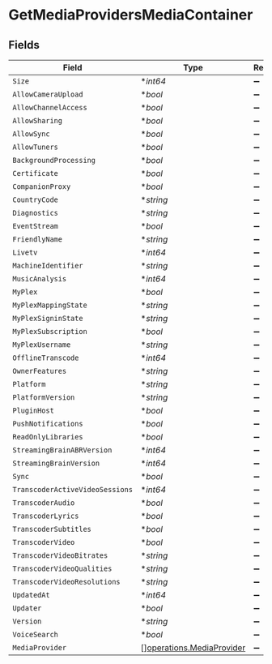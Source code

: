 # GetMediaProvidersMediaContainer


## Fields

| Field                                                                  | Type                                                                   | Required                                                               | Description                                                            |
| ---------------------------------------------------------------------- | ---------------------------------------------------------------------- | ---------------------------------------------------------------------- | ---------------------------------------------------------------------- |
| `Size`                                                                 | **int64*                                                               | :heavy_minus_sign:                                                     | N/A                                                                    |
| `AllowCameraUpload`                                                    | **bool*                                                                | :heavy_minus_sign:                                                     | N/A                                                                    |
| `AllowChannelAccess`                                                   | **bool*                                                                | :heavy_minus_sign:                                                     | N/A                                                                    |
| `AllowSharing`                                                         | **bool*                                                                | :heavy_minus_sign:                                                     | N/A                                                                    |
| `AllowSync`                                                            | **bool*                                                                | :heavy_minus_sign:                                                     | N/A                                                                    |
| `AllowTuners`                                                          | **bool*                                                                | :heavy_minus_sign:                                                     | N/A                                                                    |
| `BackgroundProcessing`                                                 | **bool*                                                                | :heavy_minus_sign:                                                     | N/A                                                                    |
| `Certificate`                                                          | **bool*                                                                | :heavy_minus_sign:                                                     | N/A                                                                    |
| `CompanionProxy`                                                       | **bool*                                                                | :heavy_minus_sign:                                                     | N/A                                                                    |
| `CountryCode`                                                          | **string*                                                              | :heavy_minus_sign:                                                     | N/A                                                                    |
| `Diagnostics`                                                          | **string*                                                              | :heavy_minus_sign:                                                     | N/A                                                                    |
| `EventStream`                                                          | **bool*                                                                | :heavy_minus_sign:                                                     | N/A                                                                    |
| `FriendlyName`                                                         | **string*                                                              | :heavy_minus_sign:                                                     | N/A                                                                    |
| `Livetv`                                                               | **int64*                                                               | :heavy_minus_sign:                                                     | N/A                                                                    |
| `MachineIdentifier`                                                    | **string*                                                              | :heavy_minus_sign:                                                     | N/A                                                                    |
| `MusicAnalysis`                                                        | **int64*                                                               | :heavy_minus_sign:                                                     | N/A                                                                    |
| `MyPlex`                                                               | **bool*                                                                | :heavy_minus_sign:                                                     | N/A                                                                    |
| `MyPlexMappingState`                                                   | **string*                                                              | :heavy_minus_sign:                                                     | N/A                                                                    |
| `MyPlexSigninState`                                                    | **string*                                                              | :heavy_minus_sign:                                                     | N/A                                                                    |
| `MyPlexSubscription`                                                   | **bool*                                                                | :heavy_minus_sign:                                                     | N/A                                                                    |
| `MyPlexUsername`                                                       | **string*                                                              | :heavy_minus_sign:                                                     | N/A                                                                    |
| `OfflineTranscode`                                                     | **int64*                                                               | :heavy_minus_sign:                                                     | N/A                                                                    |
| `OwnerFeatures`                                                        | **string*                                                              | :heavy_minus_sign:                                                     | N/A                                                                    |
| `Platform`                                                             | **string*                                                              | :heavy_minus_sign:                                                     | N/A                                                                    |
| `PlatformVersion`                                                      | **string*                                                              | :heavy_minus_sign:                                                     | N/A                                                                    |
| `PluginHost`                                                           | **bool*                                                                | :heavy_minus_sign:                                                     | N/A                                                                    |
| `PushNotifications`                                                    | **bool*                                                                | :heavy_minus_sign:                                                     | N/A                                                                    |
| `ReadOnlyLibraries`                                                    | **bool*                                                                | :heavy_minus_sign:                                                     | N/A                                                                    |
| `StreamingBrainABRVersion`                                             | **int64*                                                               | :heavy_minus_sign:                                                     | N/A                                                                    |
| `StreamingBrainVersion`                                                | **int64*                                                               | :heavy_minus_sign:                                                     | N/A                                                                    |
| `Sync`                                                                 | **bool*                                                                | :heavy_minus_sign:                                                     | N/A                                                                    |
| `TranscoderActiveVideoSessions`                                        | **int64*                                                               | :heavy_minus_sign:                                                     | N/A                                                                    |
| `TranscoderAudio`                                                      | **bool*                                                                | :heavy_minus_sign:                                                     | N/A                                                                    |
| `TranscoderLyrics`                                                     | **bool*                                                                | :heavy_minus_sign:                                                     | N/A                                                                    |
| `TranscoderSubtitles`                                                  | **bool*                                                                | :heavy_minus_sign:                                                     | N/A                                                                    |
| `TranscoderVideo`                                                      | **bool*                                                                | :heavy_minus_sign:                                                     | N/A                                                                    |
| `TranscoderVideoBitrates`                                              | **string*                                                              | :heavy_minus_sign:                                                     | N/A                                                                    |
| `TranscoderVideoQualities`                                             | **string*                                                              | :heavy_minus_sign:                                                     | N/A                                                                    |
| `TranscoderVideoResolutions`                                           | **string*                                                              | :heavy_minus_sign:                                                     | N/A                                                                    |
| `UpdatedAt`                                                            | **int64*                                                               | :heavy_minus_sign:                                                     | N/A                                                                    |
| `Updater`                                                              | **bool*                                                                | :heavy_minus_sign:                                                     | N/A                                                                    |
| `Version`                                                              | **string*                                                              | :heavy_minus_sign:                                                     | N/A                                                                    |
| `VoiceSearch`                                                          | **bool*                                                                | :heavy_minus_sign:                                                     | N/A                                                                    |
| `MediaProvider`                                                        | [][operations.MediaProvider](../../models/operations/mediaprovider.md) | :heavy_minus_sign:                                                     | N/A                                                                    |